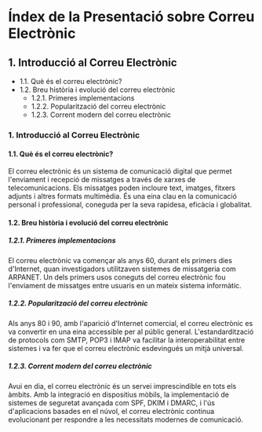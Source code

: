 # Índex de la Presentació sobre Correu Electrònic

## 1. Introducció al Correu Electrònic
   - 1.1. Què és el correu electrònic?
   - 1.2. Breu història i evolució del correu electrònic
     - 1.2.1. Primeres implementacions
     - 1.2.2. Popularització del correu electrònic
     - 1.2.3. Corrent modern del correu electrònic

### 1. Introducció al Correu Electrònic

#### 1.1. Què és el correu electrònic?
El correu electrònic és un sistema de comunicació digital que permet l'enviament i recepció de missatges a través de xarxes de telecomunicacions. Els missatges poden incloure text, imatges, fitxers adjunts i altres formats multimèdia. És una eina clau en la comunicació personal i professional, coneguda per la seva rapidesa, eficàcia i globalitat.

#### 1.2. Breu història i evolució del correu electrònic

##### 1.2.1. Primeres implementacions
El correu electrònic va començar als anys 60, durant els primers dies d'Internet, quan investigadors utilitzaven sistemes de missatgeria com ARPANET. Un dels primers usos coneguts del correu electrònic fou l'enviament de missatges entre usuaris en un mateix sistema informàtic.

##### 1.2.2. Popularització del correu electrònic
Als anys 80 i 90, amb l'aparició d'Internet comercial, el correu electrònic es va convertir en una eina accessible per al públic general. L'estandardització de protocols com SMTP, POP3 i IMAP va facilitar la interoperabilitat entre sistemes i va fer que el correu electrònic esdevingués un mitjà universal.

##### 1.2.3. Corrent modern del correu electrònic
Avui en dia, el correu electrònic és un servei imprescindible en tots els àmbits. Amb la integració en dispositius mòbils, la implementació de sistemes de seguretat avançada com SPF, DKIM i DMARC, i l'ús d'aplicacions basades en el núvol, el correu electrònic continua evolucionant per respondre a les necessitats modernes de comunicació.
